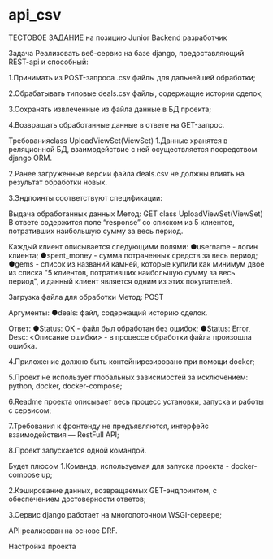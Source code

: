 # api_csv
ТЕСТОВОЕ ЗАДАНИЕ на позицию 
Junior Backend разработчик 

Задача
Реализовать веб-сервис на базе django, предоставляющий REST-api и способный:

1.Принимать из POST-запроса .csv файлы для дальнейшей обработки;

2.Обрабатывать типовые deals.csv файлы, содержащие истории сделок;

3.Сохранять извлеченные из файла данные в БД проекта;

4.Возвращать обработанные данные в ответе на GET-запрос.

Требованияclass UploadViewSet(ViewSet)
1.Данные хранятся в реляционной БД, взаимодействие с ней осуществляется посредством django ORM.

2.Ранее загруженные версии файла deals.csv не должны влиять на результат обработки новых.

3.Эндпоинты соответствуют спецификации:

Выдача обработанных данных
Метод: GET
class UploadViewSet(ViewSet)
В ответе содержится поле “response” со списком из 5 клиентов, потративших наибольшую сумму за весь период.

Каждый клиент описывается следующими полями:
●username - логин клиента;
●spent_money - сумма потраченных средств за весь период;
●gems - список из названий камней, которые купили как минимум двое из списка "5 клиентов, потративших наибольшую сумму за весь период", и данный клиент является одним из этих покупателей.





Загрузка файла для обработки
Метод: POST

Аргументы:
●deals: файл, содержащий историю сделок.

Ответ:
●Status: OK - файл был обработан без ошибок;
●Status: Error, Desc: <Описание ошибки> - в процессе обработки файла произошла ошибка.

4.Приложение должно быть контейнирезировано при помощи docker;

5.Проект не использует глобальных зависимостей за исключением:  python, docker, docker-compose;

6.Readme проекта описывает весь процесс установки, запуска и работы с сервисом;

7.Требования к фронтенду не предъявляются, интерфейс взаимодействия — RestFull API;

8.Проект запускается одной командой.

Будет плюсом
1.Команда, используемая для запуска проекта - docker-compose up;

2.Кэширование данных, возвращаемых GET-эндпоинтом, с обеспечением достоверности ответов;

3.Сервис django работает на многопоточном WSGI-сервере;

API реализован на основе  DRF.

Настройка проекта 

